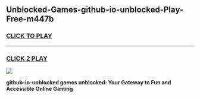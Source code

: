 
## Unblocked-Games-github-io-unblocked-Play-Free-m447b
<h3>
<a href="https://premium76.site?title=github-io-unblocked&ref=12A">CLICK TO PLAY</a></h3>
<hr>

<h3>
<a href="https://premium76.site?title=github-io-unblocked&ref=12A">CLICK 2 PLAY</a>
  
</h3>

<a href="https://premium76.site?title=github-io-unblocked&ref=12A"><img src="https://clearcache.store/games.png"></a>


**github-io-unblocked games unblocked: Your Gateway to Fun and Accessible Online Gaming**
